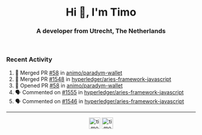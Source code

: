 <h1 align="center">Hi 👋, I'm Timo</h1>
<h3 align="center">A developer from Utrecht, The Netherlands</h3>
<br/>
<!-- https://github.com/rahuldkjain/github-profile-readme-generator --!>

<!--  <p align="left"><img src="https://github-readme-stats.vercel.app/api?username=timoglastra&show_icons=true&count_private=true&" alt="timoglastra" /></p> --!>

<!--
Github language stats
<p align="left"><img src="https://github-readme-stats.vercel.app/api/top-langs/?username=timoglastra&layout=compact" alt="timoglastra" /><p>
-->

<!-- Codestats language stats -->
<!-- <p align="left"><img src="https://codestats-readme.vercel.app/api/top-langs/?username=timoglastra&layout=compact&language_count=12" alt="timoglastra" /><p>    --!>
  
<h3>Recent Activity</h3>

<!--START_SECTION:activity-->
1. 🎉 Merged PR [#58](https://github.com/animo/paradym-wallet/pull/58) in [animo/paradym-wallet](https://github.com/animo/paradym-wallet)
2. 🎉 Merged PR [#1548](https://github.com/hyperledger/aries-framework-javascript/pull/1548) in [hyperledger/aries-framework-javascript](https://github.com/hyperledger/aries-framework-javascript)
3. 💪 Opened PR [#58](https://github.com/animo/paradym-wallet/pull/58) in [animo/paradym-wallet](https://github.com/animo/paradym-wallet)
4. 🗣 Commented on [#1555](https://github.com/hyperledger/aries-framework-javascript/pull/1555#issuecomment-1695636456) in [hyperledger/aries-framework-javascript](https://github.com/hyperledger/aries-framework-javascript)
5. 🗣 Commented on [#1546](https://github.com/hyperledger/aries-framework-javascript/pull/1546#issuecomment-1695632228) in [hyperledger/aries-framework-javascript](https://github.com/hyperledger/aries-framework-javascript)
<!--END_SECTION:activity-->

---

<p align="center">
<a href="https://twitter.com/timoglastra" target="blank"><img align="center" src="https://cdn.jsdelivr.net/npm/simple-icons@3.0.1/icons/twitter.svg" alt="timoglastra" height="30" width="30" /></a>
<a href="https://linkedin.com/in/timoglastra" target="blank"><img align="center" src="https://cdn.jsdelivr.net/npm/simple-icons@3.0.1/icons/linkedin.svg" alt="timoglastra" height="30" width="30" /></a>
</p>



